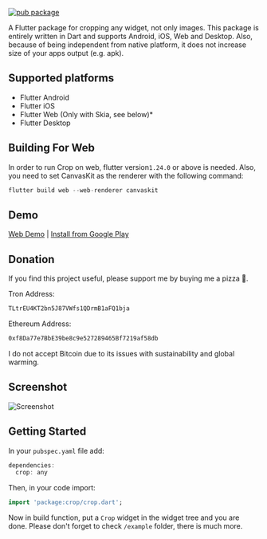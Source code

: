 [![pub package](https://img.shields.io/pub/v/crop.svg)](https://pub.dartlang.org/packages/crop)

A Flutter package for cropping any widget, not only images. This package is entirely written in Dart and supports Android, iOS, Web and Desktop. Also, because of being independent from native platform, it does not increase size of your apps output (e.g. apk).

## Supported platforms

* Flutter Android
* Flutter iOS
* Flutter Web (Only with Skia, see below)*
* Flutter Desktop

## Building For Web

In order to run Crop on web, flutter version`1.24.0` or above is needed. Also, you need to set CanvasKit as the renderer with the following command:

```dart
flutter build web --web-renderer canvaskit
```

## Demo

[Web Demo](https://xclud.github.io/flutter_crop/) | [Install from Google Play](https://play.google.com/store/apps/details?id=dev.pub.crop.app)

## Donation

If you find this project useful, please support me by buying me a pizza 🍕.

Tron Address:

```bash
TLtrEU4KT2bn5J87VWfs1QDrmB1aFQ1bja
```

Ethereum Address:

```bash
0xf8Da77e7BbE39be8c9e527289465Bf7219af58db
```

I do not accept Bitcoin due to its issues with sustainability and global warming.

## Screenshot

![Screenshot](https://github.com/xclud/flutter_crop/blob/main/docs/screenshot01.png)

## Getting Started

In your `pubspec.yaml` file add:

```dart
dependencies:
  crop: any
```

Then, in your code import:

```dart
import 'package:crop/crop.dart';
```

Now in build function, put a `Crop` widget in the widget tree and you are done. Please don't forget to check ```/example``` folder, there is much more.
